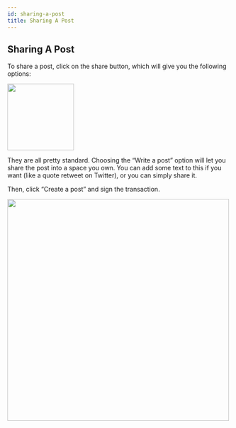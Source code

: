 ```yaml
---
id: sharing-a-post
title: Sharing A Post
---
```

## Sharing A Post
To share a post, click on the share button, which will give you the following options:

<img src="/img/getting-started-15.png" width="150" />

They are all pretty standard. Choosing the “Write a post” option will let you share the post into a space you own. You can add some text to this if you want (like a quote retweet on Twitter), or you can simply share it.

Then, click “Create a post” and sign the transaction.

<img src="/img/getting-started-16.png" width="500" />
